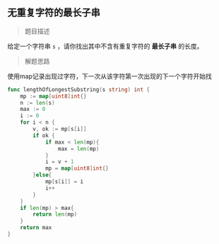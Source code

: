 ## 无重复字符的最长子串

> 题目描述

给定一个字符串 `s` ，请你找出其中不含有重复字符的 **最长子串** 的长度。

> 解题思路

使用map记录出现过字符，下一次从该字符第一次出现的下一个字符开始找

```go
func lengthOfLongestSubstring(s string) int {
	mp := map[uint8]int{}
	n := len(s)
	max := 0
	i := 0
	for i < n {
		v, ok := mp[s[i]]
		if ok {
			if max < len(mp){
				max = len(mp)
			}
			i = v + 1
			mp = map[uint8]int{}
		}else{
			mp[s[i]] = i
			i++
		}
	}
	if len(mp) > max{
		return len(mp)
	}
	return max
}
```

